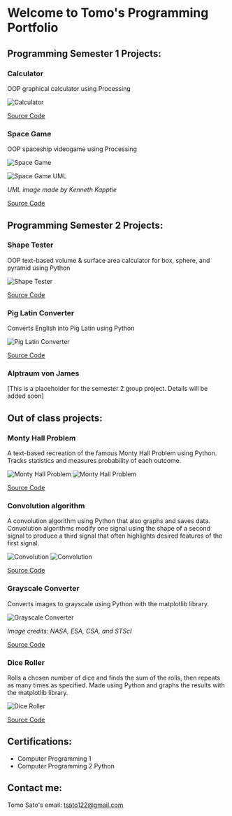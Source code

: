 # Welcome to Tomo's Programming Portfolio

## Programming Semester 1 Projects:

### Calculator

OOP graphical calculator using Processing

![Calculator](https://github.com/TomoCroissant/programmingPortfolioSATO/blob/gh-pages/images/calc1.png?raw=true)

[Source Code](https://github.com/TomoCroissant/programmingPortfolioSATO/tree/gh-pages/src/calculator)

### Space Game

OOP spaceship videogame using Processing

![Space Game](https://github.com/TomoCroissant/programmingPortfolioSATO/blob/gh-pages/images/spaceGame.png?raw=true)

![Space Game UML](https://github.com/TomoCroissant/programmingPortfolioSATO/blob/gh-pages/images/SpaceGameUML.png?raw=true)

*UML image made by Kenneth Kapptie*

[Source Code](https://github.com/TomoCroissant/programmingPortfolioSATO/tree/gh-pages/src/spaceGame)

## Programming Semester 2 Projects:

### Shape Tester

OOP text-based volume & surface area calculator for box, sphere, and pyramid using Python

![Shape Tester](https://github.com/TomoCroissant/programmingPortfolioSATO/blob/gh-pages/images/shapeTester2.png?raw=true)

[Source Code](https://github.com/TomoCroissant/programmingPortfolioSATO/tree/gh-pages/src/shapeTester)

### Pig Latin Converter

Converts English into Pig Latin using Python

![Pig Latin Converter](https://github.com/TomoCroissant/programmingPortfolioSATO/blob/gh-pages/images/pigLatin.png?raw=true)

[Source Code](https://github.com/TomoCroissant/programmingPortfolioSATO/blob/gh-pages/src/pigLatinConverter/pigLatinConverter.py)

### Alptraum von James

\[This is a placeholder for the semester 2 group project. Details will be added soon\]

## Out of class projects:

### Monty Hall Problem

A text-based recreation of the famous Monty Hall Problem using Python. Tracks statistics and measures probability of each outcome.

![Monty Hall Problem](https://github.com/TomoCroissant/programmingPortfolioSATO/blob/gh-pages/images/montyHallMain.png?raw=true)
![Monty Hall Problem](https://github.com/TomoCroissant/programmingPortfolioSATO/blob/gh-pages/images/montyHallStat.png?raw=true)

[Source Code](https://github.com/TomoCroissant/programmingPortfolioSATO/blob/gh-pages/src/montyHallProblem/montyHallProblem.py)

### Convolution algorithm

A convolution algorithm using Python that also graphs and saves data. Convolution algorithms modify one signal using the shape of a second signal to produce a third signal that often highlights desired features of the first signal.

![Convolution](https://github.com/TomoCroissant/programmingPortfolioSATO/blob/gh-pages/images/convolution1.png?raw=true)
![Convolution](https://github.com/TomoCroissant/programmingPortfolioSATO/blob/gh-pages/images/convolution2.png?raw=true)

[Source Code](https://github.com/TomoCroissant/programmingPortfolioSATO/blob/gh-pages/src/convolution/convolution.py)

### Grayscale Converter

Converts images to grayscale using Python with the matplotlib library.

![Grayscale Converter](https://github.com/TomoCroissant/programmingPortfolioSATO/blob/gh-pages/images/grayScale2.png?raw=true)

*Image credits: NASA, ESA, CSA, and STScI*

[Source Code](https://github.com/TomoCroissant/programmingPortfolioSATO/blob/gh-pages/src/grayscaleConverter/grayscaleConverter.py)

### Dice Roller

Rolls a chosen number of dice and finds the sum of the rolls, then repeats as many times as specified. Made using Python and graphs the results with the matplotlib library.

![Dice Roller](https://github.com/TomoCroissant/programmingPortfolioSATO/blob/gh-pages/images/diceRoller.png?raw=true)

[Source Code](https://github.com/TomoCroissant/programmingPortfolioSATO/blob/gh-pages/src/diceRoller/diceRoller.py)

## Certifications:

* Computer Programming 1
* Computer Programming 2 Python

## Contact me:

Tomo Sato's email: [tsato122@gmail.com](mailto:tsato122@gmail.com)
